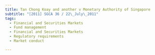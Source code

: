```yaml
---
title: Tan Chong Koay and another v Monetary Authority of Singapore
subtitle: "[2011] SGCA 36 / 22\_July\_2011"
tags:
  - Financial and Securities Markets
  - Fund management
  - Financial and Securities Markets
  - Regulatory requirements
  - Market conduct

---
```


